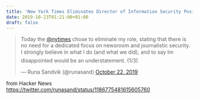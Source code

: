 ```yaml
---
title: 'New York Times Eliminates Director of Information Security Position'
date: 2019-10-23T01:21:00+01:00
draft: false
---
```


> Today the [@nytimes](https://twitter.com/nytimes?ref_src=twsrc%5Etfw) chose to eliminate my role, stating that there is no need for a dedicated focus on newsroom and journalistic security. I strongly believe in what I do (and what we did), and to say Im disappointed would be an understatement. (1/3)
> 
> — Runa Sandvik (@runasand) [October 22, 2019](https://twitter.com/runasand/status/1186775481615605760?ref_src=twsrc%5Etfw)

  
  
from Hacker News https://twitter.com/runasand/status/1186775481615605760